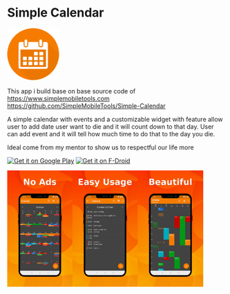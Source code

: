# Simple Calendar
<img alt="Logo" src="fastlane/metadata/android/en-US/images/icon.png" width="120" />

This app i build base on base source code of https://www.simplemobiletools.com
https://github.com/SimpleMobileTools/Simple-Calendar

A simple calendar with events and a customizable widget with feature allow user to add date user want to die and it will count down to that day.
User can add event and it will tell how much time to do that to the day you die.

Ideal come from my mentor to show us to respectful our life more



<a href='https://play.google.com/store/apps/details?id=com.simplemobiletools.calendar.pro'><img src='https://simplemobiletools.com/assets/images/google-play.png' alt='Get it on Google Play' height='45' /></a>
<a href='https://f-droid.org/packages/com.simplemobiletools.calendar.pro'><img src='https://simplemobiletools.com/assets/images/f-droid.png' alt='Get it on F-Droid' height='45' /></a>

<div style="display:flex;">
<img alt="App image" src="fastlane/metadata/android/en-US/images/phoneScreenshots/app_1.jpg" width="30%">
<img alt="App image" src="fastlane/metadata/android/en-US/images/phoneScreenshots/app_2.jpg" width="30%">
<img alt="App image" src="fastlane/metadata/android/en-US/images/phoneScreenshots/app_3.jpg" width="30%">
</div>
